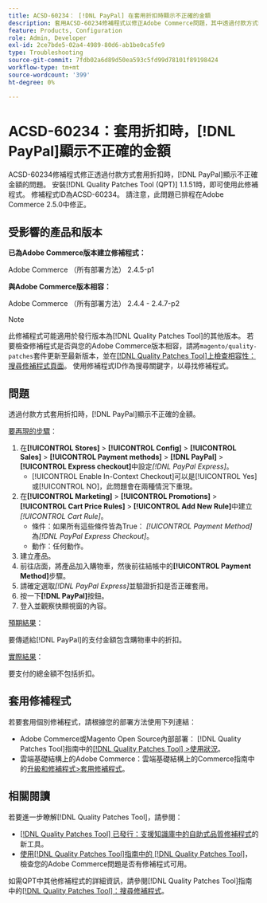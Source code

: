 ```yaml
---
title: ACSD-60234： [!DNL PayPal] 在套用折扣時顯示不正確的金額
description: 套用ACSD-60234修補程式以修正Adobe Commerce問題，其中透過付款方式套用折扣時， [!DNL PayPal] 顯示不正確的金額。
feature: Products, Configuration
role: Admin, Developer
exl-id: 2ce7bde5-02a4-4989-80d6-ab1be0ca5fe9
type: Troubleshooting
source-git-commit: 7fdb02a6d89d50ea593c5fd99d78101f89198424
workflow-type: tm+mt
source-wordcount: '399'
ht-degree: 0%

---
```


# ACSD-60234：套用折扣時，[!DNL PayPal]顯示不正確的金額

ACSD-60234修補程式修正透過付款方式套用折扣時，[!DNL PayPal]顯示不正確金額的問題。 安裝[!DNL Quality Patches Tool (QPT)] 1.1.51時，即可使用此修補程式。 修補程式ID為ACSD-60234。 請注意，此問題已排程在Adobe Commerce 2.5.0中修正。

## 受影響的產品和版本

**已為Adobe Commerce版本建立修補程式：**

Adobe Commerce （所有部署方法） 2.4.5-p1

**與Adobe Commerce版本相容：**

Adobe Commerce （所有部署方法） 2.4.4 - 2.4.7-p2

>[!NOTE]
>
>此修補程式可能適用於發行版本為[!DNL Quality Patches Tool]的其他版本。 若要檢查修補程式是否與您的Adobe Commerce版本相容，請將`magento/quality-patches`套件更新至最新版本，並在[[!DNL Quality Patches Tool]上檢查相容性：搜尋修補程式頁面](https://experienceleague.adobe.com/tools/commerce-quality-patches/index.html?lang=zh-Hant)。 使用修補程式ID作為搜尋關鍵字，以尋找修補程式。

## 問題

透過付款方式套用折扣時，[!DNL PayPal]顯示不正確的金額。

<u>要再現的步驟</u>：

1. 在&#x200B;**[!UICONTROL Stores]** > **[!UICONTROL Config]** > **[!UICONTROL Sales]** > **[!UICONTROL Payment methods]** > **[!DNL PayPal]** > **[!UICONTROL Express checkout]**&#x200B;中設定&#x200B;*[!DNL PayPal Express]*。
   * [!UICONTROL Enable In-Context Checkout]可以是[!UICONTROL Yes]或[!UICONTROL NO]，此問題會在兩種情況下重現。
1. 在&#x200B;**[!UICONTROL Marketing]** > **[!UICONTROL Promotions]** > **[!UICONTROL Cart Price Rules]** > **[!UICONTROL Add New Rule]**&#x200B;中建立&#x200B;*[!UICONTROL Cart Rule]*。
   * 條件：如果所有這些條件皆為True： *[!UICONTROL Payment Method]*&#x200B;為&#x200B;*[!DNL PayPal Express Checkout]*。
   * 動作：任何動作。
1. 建立產品。
1. 前往店面，將產品加入購物車，然後前往結帳中的&#x200B;**[!UICONTROL Payment Method]**&#x200B;步驟。
1. 請確定選取&#x200B;*[!DNL PayPal Express]*&#x200B;並驗證折扣是否正確套用。
1. 按一下&#x200B;**[!DNL PayPal]**&#x200B;按鈕。
1. 登入並觀察快顯視窗的內容。

<u>預期結果</u>：

要傳遞給[!DNL PayPal]的支付金額包含購物車中的折扣。

<u>實際結果</u>：

要支付的總金額不包括折扣。

## 套用修補程式

若要套用個別修補程式，請根據您的部署方法使用下列連結：

* Adobe Commerce或Magento Open Source內部部署： [!DNL Quality Patches Tool]指南中的[[!DNL Quality Patches Tool] >使用狀況](/help/tools/quality-patches-tool/usage.md)。
* 雲端基礎結構上的Adobe Commerce：雲端基礎結構上的Commerce指南中的[升級和修補程式>套用修補程式](https://experienceleague.adobe.com/docs/commerce-cloud-service/user-guide/develop/upgrade/apply-patches.html?lang=zh-Hant)。

## 相關閱讀

若要進一步瞭解[!DNL Quality Patches Tool]，請參閱：

* [[!DNL Quality Patches Tool] 已發行：支援知識庫中的自助式品質修補程式](https://experienceleague.adobe.com/zh-hant/docs/commerce-operations/tools/quality-patches-tool/quality-patches-tool-to-self-serve-quality-patches)的新工具。
* [使用[!DNL Quality Patches Tool]指南中的 [!DNL Quality Patches Tool]](/help/tools/quality-patches-tool/patches-available-in-qpt/check-patch-for-magento-issue-with-magento-quality-patches.md)，檢查您的Adobe Commerce問題是否有修補程式可用。

如需QPT中其他修補程式的詳細資訊，請參閱[!DNL Quality Patches Tool]指南中的[[!DNL Quality Patches Tool]：搜尋修補程式](https://experienceleague.adobe.com/tools/commerce-quality-patches/index.html?lang=zh-Hant)。
